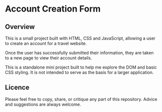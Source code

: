 # Account Creation Form

## Overview

This is a small project built with HTML, CSS and JavaScript, allowing a user to create an account for a travel website.

Once the user has successfully submitted their information, they are taken to a new page to view their account details.

This is a standalone mini project built to help me explore the DOM and basic CSS styling. It is not intended to serve as the basis for a larger application.

## Licence 

Please feel free to copy, share, or critique any part of this repository. Advice and suggestions are always welcome.